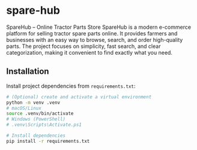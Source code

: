 # spare-hub
SpareHub – Online Tractor Parts Store SpareHub is a modern e-commerce platform for selling tractor spare parts online. It provides farmers and businesses with an easy way to browse, search, and order high-quality parts. The project focuses on simplicity, fast search, and clear categorization, making it convenient to find exactly what you need.


## Installation

Install project dependencies from `requirements.txt`:

```bash
# (Optional) create and activate a virtual environment
python -m venv .venv
# macOS/Linux
source .venv/bin/activate
# Windows (PowerShell)
# .venv\Scripts\Activate.ps1

# Install dependencies
pip install -r requirements.txt
```
